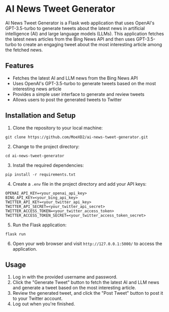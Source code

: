 # AI News Tweet Generator

AI News Tweet Generator is a Flask web application that uses OpenAI's GPT-3.5-turbo to generate tweets about the latest news in artificial intelligence (AI) and large language models (LLMs). This application fetches the latest news articles from the Bing News API and then uses GPT-3.5-turbo to create an engaging tweet about the most interesting article among the fetched news.

## Features

- Fetches the latest AI and LLM news from the Bing News API
- Uses OpenAI's GPT-3.5-turbo to generate tweets based on the most interesting news article
- Provides a simple user interface to generate and review tweets
- Allows users to post the generated tweets to Twitter

## Installation and Setup

1. Clone the repository to your local machine:
```
git clone https://github.com/MoeXD2/ai-news-tweet-generator.git
```

2. Change to the project directory:
```
cd ai-news-tweet-generator
```

3. Install the required dependencies:
```
pip install -r requirements.txt
```

4. Create a `.env` file in the project directory and add your API keys:
```
OPENAI_API_KEY=<your_openai_api_key>
BING_API_KEY=<your_bing_api_key>
TWITTER_API_KEY=<your_twitter_api_key>
TWITTER_API_SECRET=<your_twitter_api_secret>
TWITTER_ACCESS_TOKEN=<your_twitter_access_token>
TWITTER_ACCESS_TOKEN_SECRET=<your_twitter_access_token_secret>
```

5. Run the Flask application:
```
flask run
```

6. Open your web browser and visit `http://127.0.0.1:5000/` to access the application.

## Usage

1. Log in with the provided username and password.
2. Click the "Generate Tweet" button to fetch the latest AI and LLM news and generate a tweet based on the most interesting article.
3. Review the generated tweet, and click the "Post Tweet" button to post it to your Twitter account.
4. Log out when you're finished.
